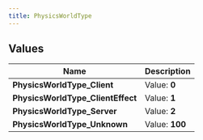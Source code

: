 ```yaml
---
title: PhysicsWorldType
---
```


## Values

| Name | Description |
| ---- | ----------- |
| **PhysicsWorldType\_Client** | Value: **0** |
| **PhysicsWorldType\_ClientEffect** | Value: **1** |
| **PhysicsWorldType\_Server** | Value: **2** |
| **PhysicsWorldType\_Unknown** | Value: **100** |


